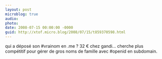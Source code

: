 ```yaml
---
layout: post
microblog: true
audio: 
photo: 
date: 2008-07-15 00:00:00 -0000
guid: http://xtof.micro.blog/2008/07/15/t859370598.html
---
```

qui a déposé son #vrainom en .me ? 32 € chez gandi... cherche plus compétitif pour gérer de gros noms de famille avec #openid en subdomain.
